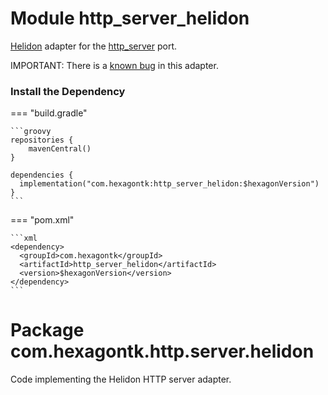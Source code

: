 
# Module http_server_helidon
[Helidon] adapter for the [http_server] port.

IMPORTANT: There is a [known bug] in this adapter.

[known bug]: https://github.com/hexagontk/hexagon/issues/704
[Helidon]: https://helidon.io
[http_server]: /http_server

### Install the Dependency

=== "build.gradle"

    ```groovy
    repositories {
        mavenCentral()
    }

    dependencies {
      implementation("com.hexagontk:http_server_helidon:$hexagonVersion")
    }
    ```

=== "pom.xml"

    ```xml
    <dependency>
      <groupId>com.hexagontk</groupId>
      <artifactId>http_server_helidon</artifactId>
      <version>$hexagonVersion</version>
    </dependency>
    ```

# Package com.hexagontk.http.server.helidon
Code implementing the Helidon HTTP server adapter.
